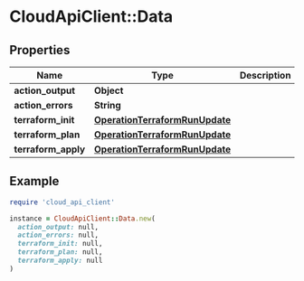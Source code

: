 # CloudApiClient::Data

## Properties

| Name | Type | Description | Notes |
| ---- | ---- | ----------- | ----- |
| **action_output** | **Object** |  | [optional] |
| **action_errors** | **String** |  | [optional] |
| **terraform_init** | [**OperationTerraformRunUpdate**](OperationTerraformRunUpdate.md) |  | [optional] |
| **terraform_plan** | [**OperationTerraformRunUpdate**](OperationTerraformRunUpdate.md) |  | [optional] |
| **terraform_apply** | [**OperationTerraformRunUpdate**](OperationTerraformRunUpdate.md) |  | [optional] |

## Example

```ruby
require 'cloud_api_client'

instance = CloudApiClient::Data.new(
  action_output: null,
  action_errors: null,
  terraform_init: null,
  terraform_plan: null,
  terraform_apply: null
)
```


